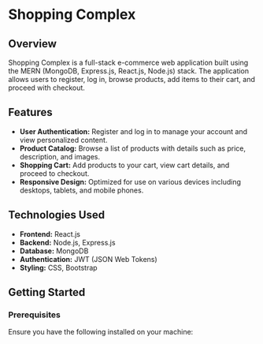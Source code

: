 <h1>Shopping Complex</h1>
<h2>Overview</h2>
<p>
        Shopping Complex is a full-stack e-commerce web application built using the MERN (MongoDB, Express.js, React.js, Node.js) stack. The application allows users to register, log in, browse products, add items to their cart, and proceed with checkout.
    </p>
<h2>Features</h2>
    <ul>
        <li><strong>User Authentication:</strong> Register and log in to manage your account and view personalized content.</li>
        <li><strong>Product Catalog:</strong> Browse a list of products with details such as price, description, and images.</li>
        <li><strong>Shopping Cart:</strong> Add products to your cart, view cart details, and proceed to checkout.</li>
        <li><strong>Responsive Design:</strong> Optimized for use on various devices including desktops, tablets, and mobile phones.</li>
    </ul>
<h2>Technologies Used</h2>
    <ul>
        <li><strong>Frontend:</strong> React.js</li>
        <li><strong>Backend:</strong> Node.js, Express.js</li>
        <li><strong>Database:</strong> MongoDB</li>
        <li><strong>Authentication:</strong> JWT (JSON Web Tokens)</li>
        <li><strong>Styling:</strong> CSS, Bootstrap</li>
    </ul>
 <h2>Getting Started</h2>
    <h3>Prerequisites</h3>
    <p>
        Ensure you have the following installed on your machine:
    </p>

